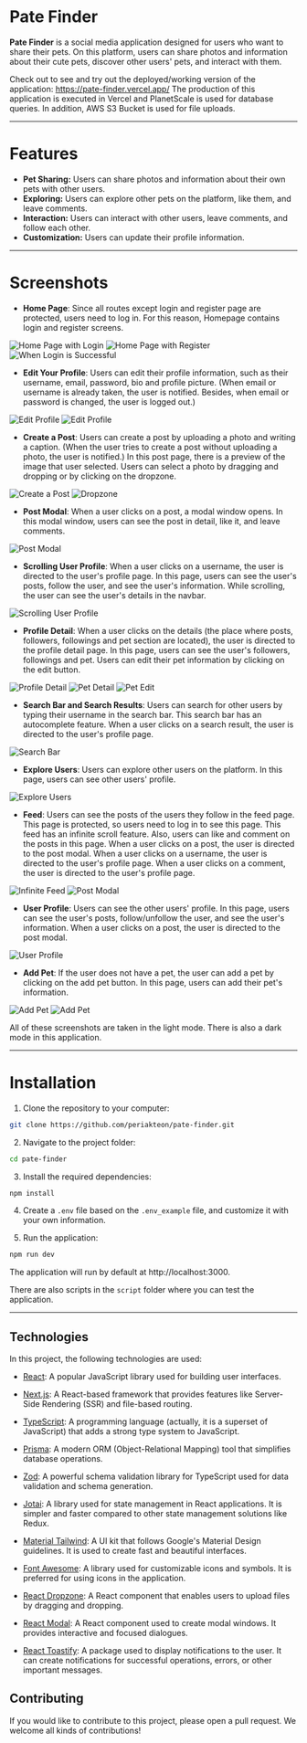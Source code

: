# Pate Finder

**Pate Finder** is a social media application designed for users who want to share their pets. On this platform, users can share photos and information about their cute pets, discover other users' pets, and interact with them.

Check out to see and try out the deployed/working version of the application: https://pate-finder.vercel.app/
The production of this application is executed in Vercel and PlanetScale is used for database queries. In addition, AWS S3 Bucket is used for file uploads.

---

# Features

- **Pet Sharing:** Users can share photos and information about their own pets with other users.
- **Exploring:** Users can explore other pets on the platform, like them, and leave comments.
- **Interaction:** Users can interact with other users, leave comments, and follow each other.
- **Customization:** Users can update their profile information.

---

# Screenshots

- **Home Page**: Since all routes except login and register page are protected, users need to log in. For this reason, Homepage contains login and register screens.

![Home Page with Login](https://raw.githubusercontent.com/periakteon/pate-finder/main/showcase/index%3Alogin.png)
![Home Page with Register](https://raw.githubusercontent.com/periakteon/pate-finder/main/showcase/index%3Aregister.png)
![When Login is Successful](https://raw.githubusercontent.com/periakteon/pate-finder/main/showcase/login%20success.png)

- **Edit Your Profile**: Users can edit their profile information, such as their username, email, password, bio and profile picture. (When email or username is already taken, the user is notified. Besides, when email or password is changed, the user is logged out.)

![Edit Profile](https://raw.githubusercontent.com/periakteon/pate-finder/main/showcase/editprofile.png)
![Edit Profile](https://raw.githubusercontent.com/periakteon/pate-finder/main/showcase/profile-edit.png)

- **Create a Post**: Users can create a post by uploading a photo and writing a caption. (When the user tries to create a post without uploading a photo, the user is notified.) In this post page, there is a preview of the image that user selected. Users can select a photo by dragging and dropping or by clicking on the dropzone.

![Create a Post](https://raw.githubusercontent.com/periakteon/pate-finder/main/showcase/create-new-post.png)
![Dropzone](https://raw.githubusercontent.com/periakteon/pate-finder/main/showcase/dropzone-post.png)

- **Post Modal**: When a user clicks on a post, a modal window opens. In this modal window, users can see the post in detail, like it, and leave comments.

![Post Modal](https://raw.githubusercontent.com/periakteon/pate-finder/main/showcase/post-modal.png)

- **Scrolling User Profile**: When a user clicks on a username, the user is directed to the user's profile page. In this page, users can see the user's posts, follow the user, and see the user's information. While scrolling, the user can see the user's details in the navbar.

![Scrolling User Profile](https://raw.githubusercontent.com/periakteon/pate-finder/main/showcase/profile-while-scrolling.png)

- **Profile Detail**: When a user clicks on the details (the place where posts, followers, followings and pet section are located), the user is directed to the profile detail page. In this page, users can see the user's followers, followings and pet. Users can edit their pet information by clicking on the edit button.

![Profile Detail](https://raw.githubusercontent.com/periakteon/pate-finder/main/showcase/user-detail.png)
![Pet Detail](https://raw.githubusercontent.com/periakteon/pate-finder/main/showcase/pet-detail.png)
![Pet Edit](https://raw.githubusercontent.com/periakteon/pate-finder/main/showcase/pet-detail-edit.png)

- **Search Bar and Search Results**: Users can search for other users by typing their username in the search bar. This search bar has an autocomplete feature. When a user clicks on a search result, the user is directed to the user's profile page.

![Search Bar](https://raw.githubusercontent.com/periakteon/pate-finder/main/showcase/auto-complete-search.png)

- **Explore Users**: Users can explore other users on the platform. In this page, users can see other users' profile.

![Explore Users](https://raw.githubusercontent.com/periakteon/pate-finder/main/showcase/explore-users.png)

- **Feed**: Users can see the posts of the users they follow in the feed page. This page is protected, so users need to log in to see this page. This feed has an infinite scroll feature. Also, users can like and comment on the posts in this page. When a user clicks on a post, the user is directed to the post modal. When a user clicks on a username, the user is directed to the user's profile page. When a user clicks on a comment, the user is directed to the user's profile page.

![Infinite Feed](https://raw.githubusercontent.com/periakteon/pate-finder/main/showcase/infinite-feed.png)
![Post Modal](https://raw.githubusercontent.com/periakteon/pate-finder/main/showcase/feed-post-detail.png)

- **User Profile**: Users can see the other users' profile. In this page, users can see the user's posts, follow/unfollow the user, and see the user's information. When a user clicks on a post, the user is directed to the post modal.

![User Profile](https://raw.githubusercontent.com/periakteon/pate-finder/main/showcase/users-profile.png)

- **Add Pet**: If the user does not have a pet, the user can add a pet by clicking on the add pet button. In this page, users can add their pet's information.

![Add Pet](https://raw.githubusercontent.com/periakteon/pate-finder/main/showcase/add-pet-in-profile.png)
![Add Pet](https://raw.githubusercontent.com/periakteon/pate-finder/main/showcase/add-pet.png)

All of these screenshots are taken in the light mode. There is also a dark mode in this application.

---

# Installation

1. Clone the repository to your computer:

```bash
git clone https://github.com/periakteon/pate-finder.git
```

2. Navigate to the project folder:

```bash
cd pate-finder
```

3. Install the required dependencies:

```bash
npm install
```

4. Create a `.env` file based on the `.env_example` file, and customize it with your own information.

5. Run the application:

```bash
npm run dev
```

The application will run by default at http://localhost:3000.

There are also scripts in the `script` folder where you can test the application.

---

## Technologies

In this project, the following technologies are used:

- [React](https://react.dev): A popular JavaScript library used for building user interfaces.

- [Next.js](https://nextjs.org): A React-based framework that provides features like Server-Side Rendering (SSR) and file-based routing.

- [TypeScript](https://www.typescriptlang.org): A programming language (actually, it is a superset of JavaScript) that adds a strong type system to JavaScript.

- [Prisma](https://www.prisma.io): A modern ORM (Object-Relational Mapping) tool that simplifies database operations.

- [Zod](https://zod.dev): A powerful schema validation library for TypeScript used for data validation and schema generation.

- [Jotai](https://jotai.org): A library used for state management in React applications. It is simpler and faster compared to other state management solutions like Redux.

- [Material Tailwind](https://material-tailwind.com): A UI kit that follows Google's Material Design guidelines. It is used to create fast and beautiful interfaces.

- [Font Awesome](https://fontawesome.com): A library used for customizable icons and symbols. It is preferred for using icons in the application.

- [React Dropzone](https://react-dropzone.js.org): A React component that enables users to upload files by dragging and dropping.

- [React Modal](https://reactcommunity.org/react-modal): A React component used to create modal windows. It provides interactive and focused dialogues.

- [React Toastify](https://fkhadra.github.io/react-toastify): A package used to display notifications to the user. It can create notifications for successful operations, errors, or other important messages.

## Contributing

If you would like to contribute to this project, please open a pull request. We welcome all kinds of contributions!
